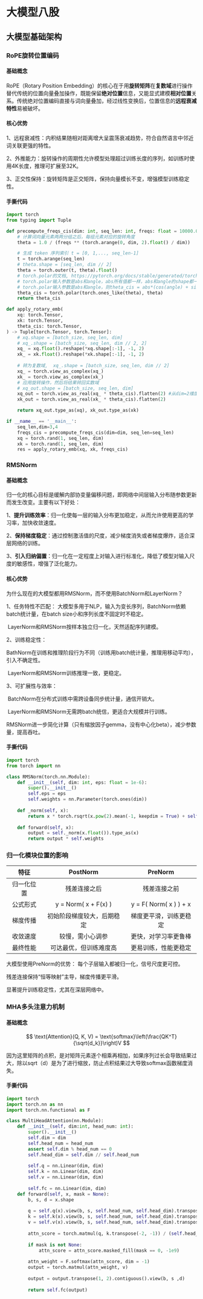 # 大模型八股

## 大模型基础架构

### RoPE旋转位置编码

#### 基础概念

RoPE（Rotary Position Embedding）的核心在于用**旋转矩阵**在**复数域**进行操作替代传统的位置向量叠加操作，既能保留**绝对位置**信息，又能显式建模**相对位置**关系。传统绝对位置编码直接与词向量叠加，经过线性变换后，位置信息的**远程衰减特性**易被破坏。

#### 核心优势

1、远程衰减性：内积结果随相对距离增大呈震荡衰减趋势，符合自然语言中邻近词关联更强的特性。

2、外推能力：旋转操作的周期性允许模型处理超过训练长度的序列，如训练时使用4K长度，推理可扩展至32K。

3、正交性保持：旋转矩阵是正交矩阵，保持向量模长不变，增强模型训练稳定性。

#### 手撕代码

```python
import torch
from typing import Tuple

def precompute_freqs_cis(dim: int, seq_len: int, freqs: float = 10000.0):
    # 计算词向量元素两两分组之后，每组元素对应的旋转角度
    theta = 1.0 / (freqs ** (torch.arange(0, dim, 2).float() / dim))

    # 生成 token 序列索引 t = [0, 1,..., seq_len-1]
    t = torch.arange(seq_len)
    # theta.shape = [seq_len, dim // 2] 
    theta = torch.outer(t, theta).float()
    # torch.polar的文档, https://pytorch.org/docs/stable/generated/torch.polar.html
    # torch.polar输入参数是abs和angle，abs所有值都一样，abs和angle的shape都一样
    # torch.polar输入参数是abs和angle，则theta_cis = abs*(cos(angle) + sin(angle)i)
    theta_cis = torch.polar(torch.ones_like(theta), theta)
    return theta_cis

def apply_rotary_emb(
    xq: torch.Tensor,
    xk: torch.Tensor,
    theta_cis: torch.Tensor,
) -> Tuple[torch.Tensor, torch.Tensor]:
    # xq.shape = [batch_size, seq_len, dim]
    # xq_.shape = [batch_size, seq_len, dim // 2, 2]
    xq_ = xq.float().reshape(*xq.shape[:-1], -1, 2)
    xk_ = xk.float().reshape(*xk.shape[:-1], -1, 2)
    
    # 转为复数域,  xq_.shape = [batch_size, seq_len, dim // 2]
    xq_ = torch.view_as_complex(xq_)
    xk_ = torch.view_as_complex(xk_)
    # 应用旋转操作，然后将结果转回实数域
    # xq_out.shape = [batch_size, seq_len, dim]
    xq_out = torch.view_as_real(xq_ * theta_cis).flatten(2) #从dim=2维度开始拍平
    xk_out = torch.view_as_real(xk_ * theta_cis).flatten(2)

    return xq_out.type_as(xq), xk_out.type_as(xk)

if __name__ == '__main__':
    seq_len,dim=3,4
    freqs_cis = precompute_freqs_cis(dim=dim, seq_len=seq_len)
    xq = torch.rand(1, seq_len, dim)
    xk = torch.rand(1, seq_len, dim)
    res = apply_rotary_emb(xq, xk, freqs_cis)
```

### RMSNorm

#### 基础概念

归一化的核心目标是缓解内部协变量偏移问题，即网络中间层输入分布随参数更新而发生改变。主要有以下好处：

1、**提升训练效率**：归一化使每一层的输入分布更加稳定，从而允许使用更高的学习率，加快收敛速度。

2、**保持梯度稳定**：通过控制激活值的尺度，减少梯度消失或者梯度爆炸，适合深层网络的训练。

3、**引入归纳偏置**：归一化在一定程度上对输入进行标准化，降低了模型对输入尺度的敏感性，增强了泛化能力。

#### 核心优势

为什么现在的大模型都用RMSNorm，而不使用BatchNorm和LayerNorm？

1、任务特性不匹配：
	大模型多用于NLP，输入为变长序列，BatchNorm依赖batch统计量，在batch size小和序列长度不固定时不稳定。

​	LayerNorm和RMSNorm按样本独立归一化，天然适配序列建模。

2、训练稳定性：

​	BathNorm在训练和推理阶段行为不同（训练用batch统计量，推理用移动平均），引入不确定性。

​	LayerNorm和RMSNorm训练推理一致，更稳定。

3、可扩展性与效率：

​	BatchNorm在分布式训练中需跨设备同步统计量，通信开销大。

​	LayerNorm和RMSNorm无需跨batch统信，更适合大规模并行训练。

​	RMSNorm进一步简化计算（只有缩放因子gemma，没有中心化beta），减少参数量，提高吞吐。

#### 手撕代码

```python
import torch
from torch import nn

class RMSNorm(torch.nn.Module):
    def __init__(self, dim: int, eps: float = 1e-6):
        super().__init__()
        self.eps = eps
        self.weights = nn.Parameter(torch.ones(dim))
        
    def _norm(self, x):
        return x * torch.rsqrt(x.pow(2).mean(-1, keepdim = True) + self.eps) 
    
    def forward(self, x):
        output = self._norm(x.float()).type_as(x)
        return output * self.weights
```

### 归一化模块位置的影响

|特征|PostNorm| PreNorm |
| :-:  | :-:  | :-:  |
| 归一化位置 | 残差连接之后 | 残差连接之前 |
|  公式形式  |    y = Norm( x + F(x) )    | y = F( Norm( x ) ) +  x |
|  梯度传播  | 初始阶段梯度较大，后期稳定 | 梯度更平滑，训练更稳定 |
| 收敛速度 | 较慢，需小心调参 | 更快，对学习率更鲁棒 |
| 最终性能 | 可达最优，但训练难度高 | 更易训练，性能更稳定 |

大模型使用PreNorm的优势：
每个子层输入都被归一化，信号尺度更可控。

残差连接保持“恒等映射”主导，梯度传播更平滑。

显著提升训练稳定性，尤其在深层网络中。

### MHA多头注意力机制

#### 基础概念

$$
\text{Attention}(Q, K, V) = \text{softmax}\left(\frac{QK^T}{\sqrt{d_k}}\right)V
$$

因为这里矩阵的点积，是对矩阵元素逐个相乘再相加，如果序列过长会导致结果过大，除以sqrt（d）是为了进行缩放，防止点积结果过大导致softmax函数梯度消失。

#### 手撕代码

```python
import torch
import torch.nn as nn
import torch.nn.functional as F

class MultiHeadAttention(nn.Module):
    def __init__(self, dim:int, head_num: int):
        super().__init__()
        self.dim = dim
        self.head_num = head_num
        assert self.dim % head_num == 0
        self.head_dim = self.dim // self.head_num
        
        self.q = nn.Linear(dim, dim)
        self.k = nn.Linear(dim, dim)
        self.v = nn.Linear(dim, dim)
        
        self.fc = nn.Linear(dim, dim)
    def forward(self, x, mask = None):
        b, s, d = x.shape
        
        q = self.q(x).view(b, s, self.head_num, self.head_dim).transpose(1, 2)
        k = self.k(x).view(b, s, self.head_num, self.head_dim).transpose(1, 2)
        v = self.v(x).view(b, s, self.head_num, self.head_dim).transpose(1, 2)
        
        attn_score = torch.matmul(q, k.transpose(-2, -1)) / (self.head_dim ** 0.5)
        
        if mask is not None:
            attn_score = attn_score.masked_fill(mask == 0, -1e9)
            
        attn_weight = F.softmax(attn_score, dim = -1)
        output = torch.matmul(attn_weight, v)
        
        output = output.transpose(1, 2).contiguous().view(b, s ,d)
        
        return self.fc(output)
```

